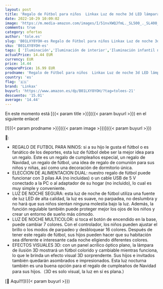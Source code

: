 ```yaml
---
layout: post
title: 'Regalo de Fútbol para niños  Linkax Luz de noche 3d LED lámpara con control remoto  Idea Regalos para Navidad  Cumpleaños  Comunión para Niños  Niñas'
date: 2022-10-29 10:09:02
image: 'https://m.media-amazon.com/images/I/51nvXWQJfmL._SL500_._SL400_.jpg'
comments: true
category: ofertas
author: 'tole.es'
slug: 'B01LXY8YOH-es Regalo de Fútbol para niños Linkax Luz de noche 3d LED...'
sku: 'B01LXY8YOH-es'
tags: [ 'Iluminación','Iluminación de interior','Iluminación infantil nocturna','Lámparas e iluminación infantil','linkax','navidad','🇪🇸', ]
actualPrice: 14.44 EUR
currency: EUR
price: 14.44
comparePrice: 16.99 EUR
prodname: 'Regalo de Fútbol para niños  Linkax Luz de noche 3d LED lámpara con control remoto  Idea Regalos para Navidad  Cumpleaños  Comunión para Niños  Niñas'
country: 'es'
flag: '🇪🇸'
brand: 'Linkax'
buyurl: 'https://www.amazon.es/dp/B01LXY8YOH/?tag=tolees-21'
descuento: '15.01'
average: '14.44'
---
```


En este momento está [{{< param title >}}]({{< param buyurl >}}) en el siguiente enlace!

[![{{< param prodname >}}]({{< param image >}})]({{< param buyurl >}})

🔎:

- REGALO DE FUTBOL PARA NINOS: si a su hijo le gusta el fútbol o es fanático de los deportes, esta luz de fútbol debe ser la mejor idea para un regalo. Este es un regalo de cumpleaños especial, un regalo de Navidad, un regalo de fútbol, ​​una idea de regalo de comunión para sus niños y niñas, así como una decoración de dormitorio única.
- ELECCION DE ALIMENTACION DUAL: nuestro regalo de fútbol puede funcionar con 3 pilas AA (no incluidas) o un cable USB de 5 V conectado a la PC o al adaptador de su hogar (no incluido), lo cual es muy simple y conveniente.
- LUZ DE NOCHE SEGURA: esta luz de noche de fútbol utiliza una fuente de luz LED de alta calidad, la luz es suave, no parpadea, no deslumbra y no hará que sus niños sientan ninguna molestia bajo la luz. Además, la función regulable también puede proteger mejor los ojos de los niños y crear un entorno de sueño más cómodo.
- LUZ DE NOCHE MULTICOLOR: si toca el botón de encendido en la base, puede cambiar 7 colores. Con el controlador, los niños pueden ajustar el brillo o los modos de parpadeo y desbloquear 16 colores. Después de tener este regalo de fútbol, sus hijos pueden hacer que su habitación sea diferente e interesante cada noche eligiendo diferentes colores.
- EFECTOS VISUALES 3D: con un panel acrílico óptico plano, la lámpara de ilusión 3D mostrará un fútbol colorido y cambiable mientras funciona, lo que le brinda un efecto visual 3D sorprendente. Sus hijos e invitados también quedarán asombrados e impresionados. Esta luz nocturna también es una buena opción para el regalo de cumpleaños de Navidad para sus hijos.（3D es solo visual, la luz en sí es plana.）

[🛒 Aquí!!!]({{< param buyurl >}})
